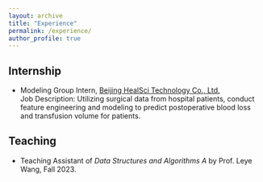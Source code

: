 ```yaml
---
layout: archive
title: "Experience"
permalink: /experience/
author_profile: true
---
```


## Internship

* Modeling Group Intern, <a href="https://www.healscitech.com/#/home" target="_blank">Beijing HealSci Technology Co., Ltd.</a> <br/>
Job Description: Utilizing surgical data from hospital patients, conduct feature engineering and modeling to predict postoperative blood loss and transfusion volume for patients.

## Teaching

* Teaching Assistant of *Data Structures and Algorithms A* by Prof. Leye Wang, Fall 2023.
